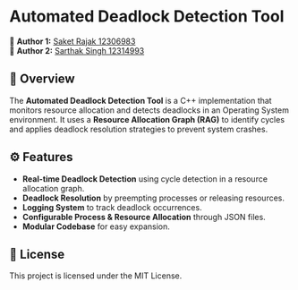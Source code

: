 # Automated Deadlock Detection Tool

🔗 **Author 1:** [Saket Rajak 12306983](https://github.com/saketrajak) \
🔗 **Author 2:** [Sarthak Singh 12314993](https://github.com/saketrajak)



## 📌 Overview
The **Automated Deadlock Detection Tool** is a C++ implementation that monitors resource allocation and detects deadlocks in an Operating System environment. It uses a **Resource Allocation Graph (RAG)** to identify cycles and applies deadlock resolution strategies to prevent system crashes.

## ⚙️ Features
- **Real-time Deadlock Detection** using cycle detection in a resource allocation graph.
- **Deadlock Resolution** by preempting processes or releasing resources.
- **Logging System** to track deadlock occurrences.
- **Configurable Process & Resource Allocation** through JSON files.
- **Modular Codebase** for easy expansion.

## 📜 License
This project is licensed under the MIT License.

